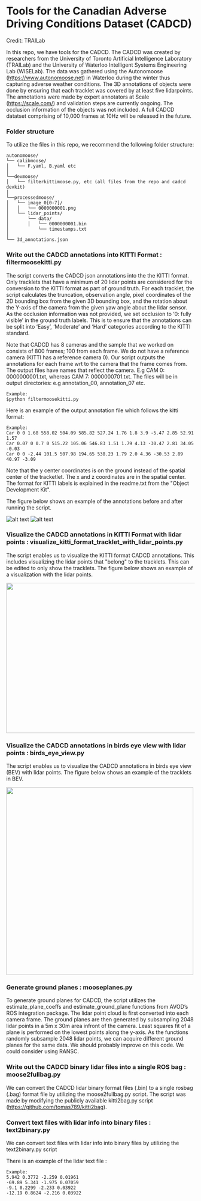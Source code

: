 # Tools for the Canadian Adverse Driving Conditions Dataset (CADCD)

Credit: TRAILab 

In this repo, we have tools for the CADCD. The CADCD was created by researchers from the University of Toronto Artificial Intelligence Laboratory (TRAILab) and 
the University of Waterloo Intelligent Systems Engineering Lab (WISELab). The data was gathered using the 
Autonomoose (https://www.autonomoose.net) in Waterloo during the winter thus capturing adverse weather conditions. 
The 3D annotations of objects were done by ensuring that each tracklet was covered by at least five lidarpoints. 
The annotations were made by expert annotators at Scale (https://scale.com/) and validation steps are currently ongoing.
The occlusion information of the objects was not included. A full CADCD datatset comprising of 10,000 frames
at 10Hz will be released in the future. 

### Folder structure
To utilize the files in this repo, we recommend the following folder structure:
	
	autonomoose/
	└── calibmoose/
	│	└── F.yaml, B.yaml etc
	│
	└──devmoose/
	│	└── filterkittimoose.py, etc (all files from the repo and cadcd devkit)
	│
	└──processedmoose/
	│	└── image_0[0-7]/
	│	│	└── 0000000001.png
	│	└── lidar_points/
	│		└── data/
	│		│	└── 0000000001.bin
	│     		└── timestamps.txt
	│			
	└── 3d_annotations.json			
	

### Write out the CADCD annotations into KITTI Format : filtermoosekitti.py 

The script converts the CADCD json annotations into the the KITTI format. Only tracklets that have a minimum of 20 lidar points are considered for the conversion to the KITTI format as part of ground truth.
For each tracklet, the script calculates the truncation, observation angle, pixel coordinates of the 2D bounding box from the given 3D bounding box, and the rotation about the Y-axis of the camera from the given yaw angle about the lidar sensor. 
As the occlusion information was not provided, we set occlusion to ‘0: fully visible’ in the ground truth labels. 
This is to ensure that the annotations can be split into ‘Easy’, ‘Moderate’ and ‘Hard’ categories according to the KITTI standard.

Note that CADCD has 8 cameras and the sample that we worked on consists of 800 frames; 100 from each frame. We do not have a reference camera (KITTI has a reference camera 0). Our script outputs the annotations for each frame wrt to the camera that the frame comes from. The output files have names that reflect the camera. E.g CAM 0: 0000000001.txt, whereas CAM 7: 0000000701.txt. The files will be in output directories: e.g annotation_00, annotation_07 etc.


	Example:
	$python filtermoosekitti.py

Here is an example of the output annotation file which follows the kitti format:


	Example:
	Car 0 0 1.68 558.02 504.09 585.82 527.24 1.76 1.8 3.9 -5.47 2.85 52.91 1.57 
	Car 0.07 0 0.7 0 515.22 105.06 546.83 1.51 1.79 4.13 -30.47 2.81 34.05 -0.03 
	Car 0 0 -2.44 101.5 507.98 194.65 538.23 1.79 2.0 4.36 -30.53 2.89 40.97 -3.09 
	
Note that the y center coordinates is on the ground instead of the spatial center of the tracketlet. The x and z coordinates are in the spatial center. The format for KITTI labels is explained in the readme.txt from the "Object Development Kit".


The figure below shows an example of the annotations before and after running the script. 


![alt text](https://github.com/asvath/cadcd/blob/master/pics/annotations_before_conversion.png)
![alt text](https://github.com/asvath/cadcd/blob/master/pics/annotations_after_conversion.png)

### Visualize the CADCD annotations in KITTI Format with lidar points : visualize_kitti_format_tracklet_with_lidar_points.py

The script enables us to visualize the KITTI format CADCD annotations. This includes visualizing the lidar points that "belong" to the tracklets. This can be edited to only show the tracklets. The figure below shows an example of a visualization with the lidar points.


<img src="https://github.com/asvath/cadcd/blob/master/pics/tracklets_w_lidar.png" width="520" height="400">




### Visualize the CADCD annotations in birds eye view with lidar points : birds_eye_view.py

The script enables us to visualize the CADCD annotations in birds eye view (BEV) with lidar points. The figure below shows an example of the tracklets in BEV.

<img src="https://github.com/asvath/cadcd/blob/master/pics/moose_bev_11.png" width="500" height="500">


### Generate ground planes : mooseplanes.py
To generate ground planes for CADCD, the script utilizes the estimate_plane_coeffs and estimate_ground_plane functions from AVOD’s ROS integration package. The lidar point cloud is first converted into each camera frame. The ground planes are then generated by subsampling 2048 lidar points in a 5m x 30m area infront of the camera. Least squares fit of a plane is performed on the lowest points along the y-axis. As the functions randomly subsample 2048 lidar points, we can acquire different ground planes for the same data. We should probably improve on this code. We could consider using RANSC. 

### Write out the CADCD binary lidar files into a single ROS bag : moose2fullbag.py 
We can convert the CADCD lidar binary format files (.bin) to a single rosbag (.bag) format file by utilizing the moose2fullbag.py script. The script was made by modifying the publicly available kitti2bag.py script
(https://github.com/tomas789/kitti2bag).

### Convert text files with lidar info into binary files : text2binary.py

We can convert text files with lidar info into binary files by utilizing the text2binary.py script

There is an example of the lidar text file  :

	Example:
	5.942 0.3772 -2.259 0.01961
	-69.89 5.341 -1.975 0.07059
	-9.1 0.2299 -2.233 0.03922
	-12.19 0.8624 -2.216 0.03922
	



